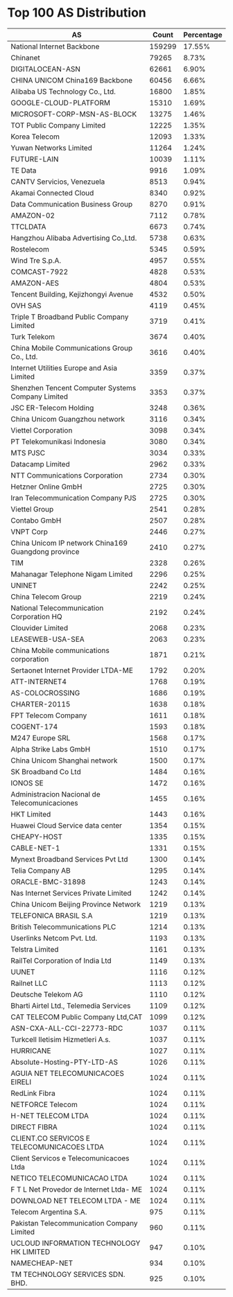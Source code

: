# Top 100 AS Distribution
| AS | Count | Percentage |
|----|----|----|
| National Internet Backbone | 159299 | 17.55% |
| Chinanet | 79265 | 8.73% |
| DIGITALOCEAN-ASN | 62661 | 6.90% |
| CHINA UNICOM China169 Backbone | 60456 | 6.66% |
| Alibaba US Technology Co., Ltd. | 16800 | 1.85% |
| GOOGLE-CLOUD-PLATFORM | 15310 | 1.69% |
| MICROSOFT-CORP-MSN-AS-BLOCK | 13275 | 1.46% |
| TOT Public Company Limited | 12225 | 1.35% |
| Korea Telecom | 12093 | 1.33% |
| Yuwan Networks Limited | 11264 | 1.24% |
| FUTURE-LAIN | 10039 | 1.11% |
| TE Data | 9916 | 1.09% |
| CANTV Servicios, Venezuela | 8513 | 0.94% |
| Akamai Connected Cloud | 8340 | 0.92% |
| Data Communication Business Group | 8270 | 0.91% |
| AMAZON-02 | 7112 | 0.78% |
| TTCLDATA | 6673 | 0.74% |
| Hangzhou Alibaba Advertising Co.,Ltd. | 5738 | 0.63% |
| Rostelecom | 5345 | 0.59% |
| Wind Tre S.p.A. | 4957 | 0.55% |
| COMCAST-7922 | 4828 | 0.53% |
| AMAZON-AES | 4804 | 0.53% |
| Tencent Building, Kejizhongyi Avenue | 4532 | 0.50% |
| OVH SAS | 4119 | 0.45% |
| Triple T Broadband Public Company Limited | 3719 | 0.41% |
| Turk Telekom | 3674 | 0.40% |
| China Mobile Communications Group Co., Ltd. | 3616 | 0.40% |
| Internet Utilities Europe and Asia Limited | 3359 | 0.37% |
| Shenzhen Tencent Computer Systems Company Limited | 3353 | 0.37% |
| JSC ER-Telecom Holding | 3248 | 0.36% |
| China Unicom Guangzhou network | 3116 | 0.34% |
| Viettel Corporation | 3098 | 0.34% |
| PT Telekomunikasi Indonesia | 3080 | 0.34% |
| MTS PJSC | 3034 | 0.33% |
| Datacamp Limited | 2962 | 0.33% |
| NTT Communications Corporation | 2734 | 0.30% |
| Hetzner Online GmbH | 2725 | 0.30% |
| Iran Telecommunication Company PJS | 2725 | 0.30% |
| Viettel Group | 2541 | 0.28% |
| Contabo GmbH | 2507 | 0.28% |
| VNPT Corp | 2446 | 0.27% |
| China Unicom IP network China169 Guangdong province | 2410 | 0.27% |
| TIM | 2328 | 0.26% |
| Mahanagar Telephone Nigam Limited | 2296 | 0.25% |
| UNINET | 2242 | 0.25% |
| China Telecom Group | 2219 | 0.24% |
| National Telecommunication Corporation HQ | 2192 | 0.24% |
| Clouvider Limited | 2068 | 0.23% |
| LEASEWEB-USA-SEA | 2063 | 0.23% |
| China Mobile communications corporation | 1871 | 0.21% |
| Sertaonet Internet Provider LTDA-ME | 1792 | 0.20% |
| ATT-INTERNET4 | 1768 | 0.19% |
| AS-COLOCROSSING | 1686 | 0.19% |
| CHARTER-20115 | 1638 | 0.18% |
| FPT Telecom Company | 1611 | 0.18% |
| COGENT-174 | 1593 | 0.18% |
| M247 Europe SRL | 1568 | 0.17% |
| Alpha Strike Labs GmbH | 1510 | 0.17% |
| China Unicom Shanghai network | 1500 | 0.17% |
| SK Broadband Co Ltd | 1484 | 0.16% |
| IONOS SE | 1472 | 0.16% |
| Administracion Nacional de Telecomunicaciones | 1455 | 0.16% |
| HKT Limited | 1443 | 0.16% |
| Huawei Cloud Service data center | 1354 | 0.15% |
| CHEAPY-HOST | 1335 | 0.15% |
| CABLE-NET-1 | 1331 | 0.15% |
| Mynext Broadband Services Pvt Ltd | 1300 | 0.14% |
| Telia Company AB | 1295 | 0.14% |
| ORACLE-BMC-31898 | 1243 | 0.14% |
| Nas Internet Services Private Limited | 1242 | 0.14% |
| China Unicom Beijing Province Network | 1219 | 0.13% |
| TELEFONICA BRASIL S.A | 1219 | 0.13% |
| British Telecommunications PLC | 1214 | 0.13% |
| Userlinks Netcom Pvt. Ltd. | 1193 | 0.13% |
| Telstra Limited | 1161 | 0.13% |
| RailTel Corporation of India Ltd | 1149 | 0.13% |
| UUNET | 1116 | 0.12% |
| Railnet LLC | 1113 | 0.12% |
| Deutsche Telekom AG | 1110 | 0.12% |
| Bharti Airtel Ltd., Telemedia Services | 1109 | 0.12% |
| CAT TELECOM Public Company Ltd,CAT | 1099 | 0.12% |
| ASN-CXA-ALL-CCI-22773-RDC | 1037 | 0.11% |
| Turkcell Iletisim Hizmetleri A.s. | 1037 | 0.11% |
| HURRICANE | 1027 | 0.11% |
| Absolute-Hosting-PTY-LTD-AS | 1026 | 0.11% |
| AGUIA NET TELECOMUNICACOES EIRELI | 1024 | 0.11% |
| RedLink Fibra | 1024 | 0.11% |
| NETFORCE Telecom | 1024 | 0.11% |
| H-NET TELECOM LTDA | 1024 | 0.11% |
| DIRECT FIBRA | 1024 | 0.11% |
| CLIENT.CO SERVICOS E TELECOMUNICACOES LTDA | 1024 | 0.11% |
| Client Servicos e Telecomunicacoes Ltda | 1024 | 0.11% |
| NETICO TELECOMUNICACAO LTDA | 1024 | 0.11% |
| F T L Net Provedor de Internet Ltda- ME | 1024 | 0.11% |
| DOWNLOAD NET TELECOM LTDA - ME | 1024 | 0.11% |
| Telecom Argentina S.A. | 975 | 0.11% |
| Pakistan Telecommunication Company Limited | 960 | 0.11% |
| UCLOUD INFORMATION TECHNOLOGY HK LIMITED | 947 | 0.10% |
| NAMECHEAP-NET | 934 | 0.10% |
| TM TECHNOLOGY SERVICES SDN. BHD. | 925 | 0.10% |
